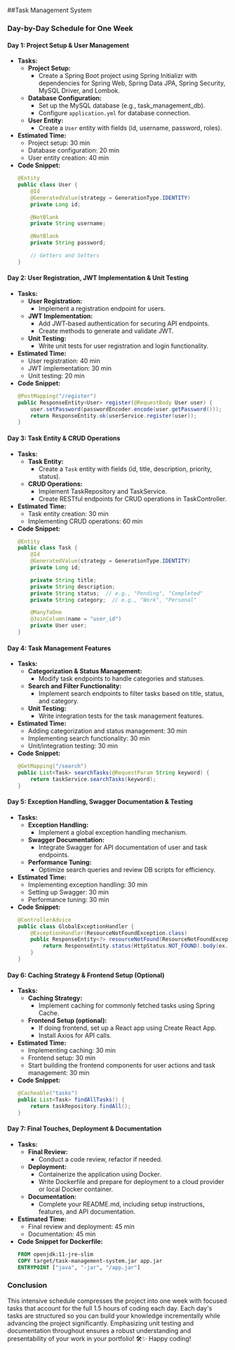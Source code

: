 ##Task Management System

### Day-by-Day Schedule for One Week

#### **Day 1: Project Setup & User Management**
- **Tasks:**
  - **Project Setup:**
    - Create a Spring Boot project using Spring Initializr with dependencies for Spring Web, Spring Data JPA, Spring Security, MySQL Driver, and Lombok.
  - **Database Configuration:**
    - Set up the MySQL database (e.g., task_management_db).
    - Configure `application.yml` for database connection.
  - **User Entity:**
    - Create a `User` entity with fields (id, username, password, roles).
- **Estimated Time:**
  - Project setup: 30 min
  - Database configuration: 20 min
  - User entity creation: 40 min
- **Code Snippet:**
  ```java
  @Entity
  public class User {
      @Id
      @GeneratedValue(strategy = GenerationType.IDENTITY)
      private Long id;

      @NotBlank
      private String username;

      @NotBlank
      private String password;

      // Getters and Setters
  }
  ```

#### **Day 2: User Registration, JWT Implementation & Unit Testing**
- **Tasks:**
  - **User Registration:**
    - Implement a registration endpoint for users.
  - **JWT Implementation:**
    - Add JWT-based authentication for securing API endpoints.
    - Create methods to generate and validate JWT.
  - **Unit Testing:**
    - Write unit tests for user registration and login functionality.
- **Estimated Time:**
  - User registration: 40 min
  - JWT implementation: 30 min
  - Unit testing: 20 min
- **Code Snippet:**
  ```java
  @PostMapping("/register")
  public ResponseEntity<User> register(@RequestBody User user) {
      user.setPassword(passwordEncoder.encode(user.getPassword()));
      return ResponseEntity.ok(userService.register(user));
  }
  ```

#### **Day 3: Task Entity & CRUD Operations**
- **Tasks:**
  - **Task Entity:**
    - Create a `Task` entity with fields (id, title, description, priority, status).
  - **CRUD Operations:**
    - Implement TaskRepository and TaskService.
    - Create RESTful endpoints for CRUD operations in TaskController.
- **Estimated Time:**
  - Task entity creation: 30 min
  - Implementing CRUD operations: 60 min
- **Code Snippet:**
  ```java
  @Entity
  public class Task {
      @Id
      @GeneratedValue(strategy = GenerationType.IDENTITY)
      private Long id;

      private String title;
      private String description;
      private String status;  // e.g., "Pending", "Completed"
      private String category;  // e.g., "Work", "Personal"

      @ManyToOne
      @JoinColumn(name = "user_id")
      private User user;
  }
  ```

#### **Day 4: Task Management Features**
- **Tasks:**
  - **Categorization & Status Management:**
    - Modify task endpoints to handle categories and statuses.
  - **Search and Filter Functionality:**
    - Implement search endpoints to filter tasks based on title, status, and category.
  - **Unit Testing:**
    - Write integration tests for the task management features.
- **Estimated Time:**
  - Adding categorization and status management: 30 min
  - Implementing search functionality: 30 min
  - Unit/integration testing: 30 min
- **Code Snippet:**
  ```java
  @GetMapping("/search")
  public List<Task> searchTasks(@RequestParam String keyword) {
      return taskService.searchTasks(keyword);
  }
  ```

#### **Day 5: Exception Handling, Swagger Documentation & Testing**
- **Tasks:**
  - **Exception Handling:**
    - Implement a global exception handling mechanism.
  - **Swagger Documentation:**
    - Integrate Swagger for API documentation of user and task endpoints.
  - **Performance Tuning:**
    - Optimize search queries and review DB scripts for efficiency.
- **Estimated Time:**
  - Implementing exception handling: 30 min
  - Setting up Swagger: 30 min
  - Performance tuning: 30 min
- **Code Snippet:**
  ```java
  @ControllerAdvice
  public class GlobalExceptionHandler {
      @ExceptionHandler(ResourceNotFoundException.class)
      public ResponseEntity<?> resourceNotFound(ResourceNotFoundException ex) {
          return ResponseEntity.status(HttpStatus.NOT_FOUND).body(ex.getMessage());
      }
  }
  ```

#### **Day 6: Caching Strategy & Frontend Setup (Optional)**
- **Tasks:**
  - **Caching Strategy:**
    - Implement caching for commonly fetched tasks using Spring Cache.
  - **Frontend Setup (optional):**
    - If doing frontend, set up a React app using Create React App.
    - Install Axios for API calls.
- **Estimated Time:**
  - Implementing caching: 30 min
  - Frontend setup: 30 min
  - Start building the frontend components for user actions and task management: 30 min
- **Code Snippet:**
  ```java
  @Cacheable("tasks")
  public List<Task> findAllTasks() {
      return taskRepository.findAll();
  }
  ```

#### **Day 7: Final Touches, Deployment & Documentation**
- **Tasks:**
  - **Final Review:**
    - Conduct a code review, refactor if needed.
  - **Deployment:**
    - Containerize the application using Docker.
    - Write Dockerfile and prepare for deployment to a cloud provider or local Docker container.
  - **Documentation:**
    - Complete your README.md, including setup instructions, features, and API documentation.
- **Estimated Time:**
  - Final review and deployment: 45 min
  - Documentation: 45 min
- **Code Snippet for Dockerfile:**
  ```dockerfile
  FROM openjdk:11-jre-slim
  COPY target/task-management-system.jar app.jar
  ENTRYPOINT ["java", "-jar", "/app.jar"]
  ```

### Conclusion
This intensive schedule compresses the project into one week with focused tasks that account for the full 1.5 hours of coding each day. Each day's tasks are structured so you can build your knowledge incrementally while advancing the project significantly. Emphasizing unit testing and documentation throughout ensures a robust understanding and presentability of your work in your portfolio! 🛠️✨ Happy coding!
